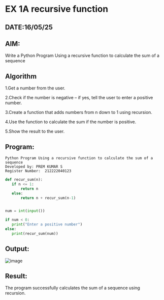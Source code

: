 # EX 1A recursive function
## DATE:16/05/25
## AIM:
Write a Python Program Using a recursive function to calculate the sum of a sequence

## Algorithm
1.Get a number from the user.

2.Check if the number is negative – if yes, tell the user to enter a positive number.

3.Create a function that adds numbers from n down to 1 using recursion.

4.Use the function to calculate the sum if the number is positive.

5.Show the result to the user. 

## Program:
```
Python Program Using a recursive function to calculate the sum of a sequence
Developed by: PREM KUMAR S
Register Number:  212222040123
```
```python
def recur_sum(n):
   if n <= 1:
       return n
   else:
       return n + recur_sum(n-1)


num = int(input())

if num < 0:
   print("Enter a positive number")
else:
   print(recur_sum(num))
```
## Output:

![image](https://github.com/user-attachments/assets/e49b81fa-93cb-4d29-9ab9-0072b7a93f81)


## Result:

The program successfully calculates the sum of a sequence using recursion.
